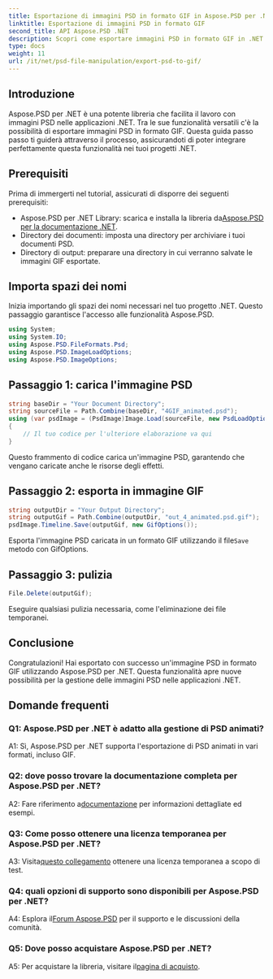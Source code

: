 ```yaml
---
title: Esportazione di immagini PSD in formato GIF in Aspose.PSD per .NET
linktitle: Esportazione di immagini PSD in formato GIF
second_title: API Aspose.PSD .NET
description: Scopri come esportare immagini PSD in formato GIF in .NET utilizzando Aspose.PSD. Una guida completa con istruzioni passo passo.
type: docs
weight: 11
url: /it/net/psd-file-manipulation/export-psd-to-gif/
---
```

## Introduzione
Aspose.PSD per .NET è una potente libreria che facilita il lavoro con immagini PSD nelle applicazioni .NET. Tra le sue funzionalità versatili c'è la possibilità di esportare immagini PSD in formato GIF. Questa guida passo passo ti guiderà attraverso il processo, assicurandoti di poter integrare perfettamente questa funzionalità nei tuoi progetti .NET.
## Prerequisiti
Prima di immergerti nel tutorial, assicurati di disporre dei seguenti prerequisiti:
-  Aspose.PSD per .NET Library: scarica e installa la libreria da[Aspose.PSD per la documentazione .NET](https://reference.aspose.com/psd/net/).
- Directory dei documenti: imposta una directory per archiviare i tuoi documenti PSD.
- Directory di output: preparare una directory in cui verranno salvate le immagini GIF esportate.
## Importa spazi dei nomi
Inizia importando gli spazi dei nomi necessari nel tuo progetto .NET. Questo passaggio garantisce l'accesso alle funzionalità Aspose.PSD.
```csharp
using System;
using System.IO;
using Aspose.PSD.FileFormats.Psd;
using Aspose.PSD.ImageLoadOptions;
using Aspose.PSD.ImageOptions;
```
## Passaggio 1: carica l'immagine PSD
```csharp
string baseDir = "Your Document Directory";
string sourceFile = Path.Combine(baseDir, "4GIF_animated.psd");
using (var psdImage = (PsdImage)Image.Load(sourceFile, new PsdLoadOptions() { LoadEffectsResource = true }))
{
    // Il tuo codice per l'ulteriore elaborazione va qui
}
```
Questo frammento di codice carica un'immagine PSD, garantendo che vengano caricate anche le risorse degli effetti.
## Passaggio 2: esporta in immagine GIF
```csharp
string outputDir = "Your Output Directory";
string outputGif = Path.Combine(outputDir, "out_4_animated.psd.gif");
psdImage.Timeline.Save(outputGif, new GifOptions());
```
 Esporta l'immagine PSD caricata in un formato GIF utilizzando il file`Save` metodo con GifOptions.
## Passaggio 3: pulizia
```csharp
File.Delete(outputGif);
```
Eseguire qualsiasi pulizia necessaria, come l'eliminazione dei file temporanei.
## Conclusione
Congratulazioni! Hai esportato con successo un'immagine PSD in formato GIF utilizzando Aspose.PSD per .NET. Questa funzionalità apre nuove possibilità per la gestione delle immagini PSD nelle applicazioni .NET.
## Domande frequenti

### Q1: Aspose.PSD per .NET è adatto alla gestione di PSD animati?

A1: Sì, Aspose.PSD per .NET supporta l'esportazione di PSD animati in vari formati, incluso GIF.

### Q2: dove posso trovare la documentazione completa per Aspose.PSD per .NET?

 A2: Fare riferimento a[documentazione](https://reference.aspose.com/psd/net/) per informazioni dettagliate ed esempi.

### Q3: Come posso ottenere una licenza temporanea per Aspose.PSD per .NET?

 A3: Visita[questo collegamento](https://purchase.aspose.com/temporary-license/) ottenere una licenza temporanea a scopo di test.

### Q4: quali opzioni di supporto sono disponibili per Aspose.PSD per .NET?

 A4: Esplora il[Forum Aspose.PSD](https://forum.aspose.com/c/psd/34) per il supporto e le discussioni della comunità.

### Q5: Dove posso acquistare Aspose.PSD per .NET?

 A5: Per acquistare la libreria, visitare il[pagina di acquisto](https://purchase.aspose.com/buy).